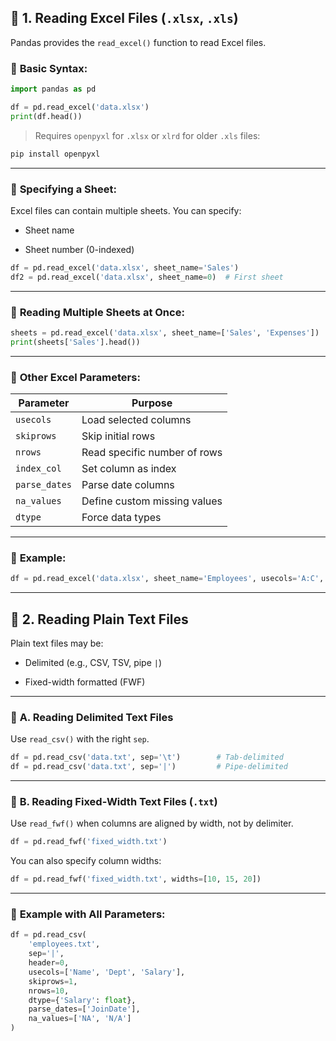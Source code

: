 

## 📘 **1. Reading Excel Files (`.xlsx`, `.xls`)**

Pandas provides the `read_excel()` function to read Excel files.

### 🔹 **Basic Syntax:**

```python
import pandas as pd

df = pd.read_excel('data.xlsx')
print(df.head())
```

> Requires `openpyxl` for `.xlsx` or `xlrd` for older `.xls` files:

```bash
pip install openpyxl
```

---

### 🔹 **Specifying a Sheet:**

Excel files can contain multiple sheets. You can specify:

- Sheet name
    
- Sheet number (0-indexed)
    

```python
df = pd.read_excel('data.xlsx', sheet_name='Sales')
df2 = pd.read_excel('data.xlsx', sheet_name=0)  # First sheet
```

---

### 🔹 **Reading Multiple Sheets at Once:**

```python
sheets = pd.read_excel('data.xlsx', sheet_name=['Sales', 'Expenses'])
print(sheets['Sales'].head())
```

---

### 🔹 **Other Excel Parameters:**

|Parameter|Purpose|
|---|---|
|`usecols`|Load selected columns|
|`skiprows`|Skip initial rows|
|`nrows`|Read specific number of rows|
|`index_col`|Set column as index|
|`parse_dates`|Parse date columns|
|`na_values`|Define custom missing values|
|`dtype`|Force data types|

---

### 🔹 **Example:**

```python
df = pd.read_excel('data.xlsx', sheet_name='Employees', usecols='A:C', skiprows=1, nrows=10, dtype={'Salary': float})
```

---

## 📄 **2. Reading Plain Text Files**

Plain text files may be:

- Delimited (e.g., CSV, TSV, pipe `|`)
    
- Fixed-width formatted (FWF)
    

---

### 🔹 **A. Reading Delimited Text Files**

Use `read_csv()` with the right `sep`.

```python
df = pd.read_csv('data.txt', sep='\t')        # Tab-delimited
df = pd.read_csv('data.txt', sep='|')         # Pipe-delimited
```

---

### 🔹 **B. Reading Fixed-Width Text Files (`.txt`)**

Use `read_fwf()` when columns are aligned by width, not by delimiter.

```python
df = pd.read_fwf('fixed_width.txt')
```

You can also specify column widths:

```python
df = pd.read_fwf('fixed_width.txt', widths=[10, 15, 20])
```

---

### 🔹 **Example with All Parameters:**

```python
df = pd.read_csv(
    'employees.txt',
    sep='|',
    header=0,
    usecols=['Name', 'Dept', 'Salary'],
    skiprows=1,
    nrows=10,
    dtype={'Salary': float},
    parse_dates=['JoinDate'],
    na_values=['NA', 'N/A']
)
```
